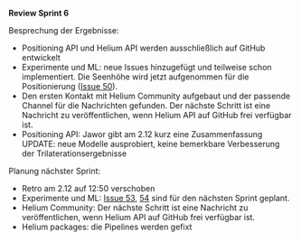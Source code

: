 **Review Sprint 6**

Besprechung der Ergebnisse:
-	Positioning API und Helium API werden ausschließlich auf GitHub entwickelt
-	Experimente und ML: neue Issues hinzugefügt und teilweise schon implementiert. Die Seenhöhe wird jetzt aufgenommen für die Positionierung ([Issue 50](https://gitlab.web.fh-kufstein.ac.at/pp-emergo/pp-lorapos/-/issues/50)).
-	Den ersten Kontakt mit Helium Community aufgebaut und der passende Channel für die Nachrichten gefunden. Der nächste Schritt ist eine Nachricht zu veröffentlichen, wenn Helium API auf GitHub frei verfügbar ist.
-	Positioning API: Jawor gibt am 2.12 kurz eine Zusammenfassung
    UPDATE: neue Modelle ausprobiert, keine bemerkbare Verbesserung der Trilaterationsergebnisse 

Planung nächster Sprint:
-	Retro am 2.12 auf 12:50 verschoben
-	Experimente und ML: [Issue 53](https://gitlab.web.fh-kufstein.ac.at/pp-emergo/pp-lorapos/-/issues/53), [54](https://gitlab.web.fh-kufstein.ac.at/pp-emergo/pp-lorapos/-/issues/54) sind für den nächsten Sprint geplant.
-	Helium Community: Der nächste Schritt ist eine Nachricht zu veröffentlichen, wenn Helium API auf GitHub frei verfügbar ist.
-	Helium packages: die Pipelines werden gefixt
